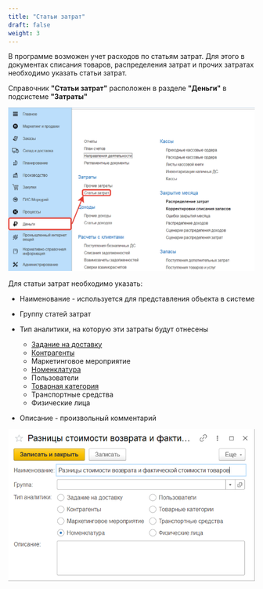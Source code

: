 ```yaml
---
title: "Статьи затрат"
draft: false
weight: 3
---
```


В программе возможен учет расходов по статьям затрат. Для этого в документах списания товаров, распределения затрат и прочих затратах необходимо указать статьи затрат.

Справочник **"Статьи затрат"** расположен в разделе **"Деньги"** в подсистеме **"Затраты"**

[![1][1]][1]

Для статьи затрат необходимо указать:

- Наименование - используется для представления объекта в системе
- Группу статей затрат
- Тип аналитики, на которую эти затраты будут отнесены

    - [Задание на доставку](../CRM/CustomerService/FormationOfShipments/PlanningOfShipments/DistributionOfShipmentsByCar.md)
    - [Контрагенты](../CommonInformation/Contractor.md)
    - Маркетинговое мероприятие
    - [Номенклатура](../CommonInformation/Nomenclature.md)
    - Пользователи
    - [Товарная категория](../CommonInformation/РroductCategory.md)
    - Транспортные средства
    - Физические лица

- Описание - произвольный комментарий

[![2][2]][2]

[1]: 1.png
[2]: 2.png
